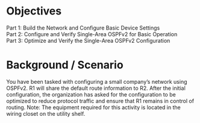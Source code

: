 # Objectives
Part 1: Build the Network and Configure Basic Device Settings<br>
Part 2: Configure and Verify Single-Area OSPFv2 for Basic Operation<br>
Part 3: Optimize and Verify the Single-Area OSPFv2 Configuration
# Background / Scenario
You have been tasked with configuring a small company’s network using OSPFv2. R1 will share the default 
route information to R2. After the initial configuration, the organization has asked for the configuration to be 
optimized to reduce protocol traffic and ensure that R1 remains in control of routing.
Note: The equipment required for this activity is located in the wiring closet on the utility shelf.
